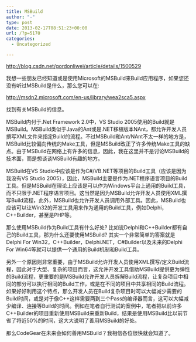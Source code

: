 ```yaml
---
title: MSBuild
author: "-"
type: post
date: 2013-02-17T08:51:23+00:00
url: /?p=5170
categories:
  - Uncategorized

---
```


  http://blog.csdn.net/gordonliwei/article/details/1500529
</h4>

我想一些朋友已经知道或是使用Microsoft的MSBuild来Build应用程序，如果您还没有听过MSBuild是什么，那么您可以在: 

<http://msdn2.microsoft.com/en-us/library/wea2sca5.aspx>

找到有关MSBuild的信息。

MSBuild内付于.Net Framework 2.0中，VS Studio 2005使用的Build就是MSBuild。MSBuild类似于Java的Ant或是.NET移植版本NAnt，都允许开发人员撰写XML文件来指定Build的流程。不过MSBuild和Ant/NAnt不太一样的地方是，MSBuild比较偏向传统的Make工具，但是MSBuild改正了许多传统Make工具的缺点。由于MSBuild在网络上有许多的信息，因此，我在这里并不是讨论MSBuild的技术面，而是想谈谈MSBuild有趣的地方。

MSBuild在VS Studio中应该是作为C#/VB.NET等项目的Build工具（应该是因为我没有VS Studio 2005），因此，MSBuild主要是作为.NET程序语言项目的Build工具。但是MSBuild在理论上应该是可以作为Windows平台上通用的Build工具，而不只限于.NET程序语言项目。这当然是因为MSBuild允许开发人员使用XML撰写Build流程，此外，MSBuild也允许开发人员调用外部工具。因此，MSBuild也应该可以让Win32的开发工具用来作为通用的Build工具，例如Delphi，C++Builder，甚至是PHP等。

那么使用MSBuild作为Build工具有什么好处? 比如说Delphi和C++Builder都有自己的Build工具，那为什么还要使用MSBuild? 其实一个非常简单的答案就是Delphi For Win32，C++Builder，Delphi.NET，C#Builder以及未来的Delphi For Win64等就可以提供一个通用的Build机制和Build工具。

另外一个原因则非常重要，由于MSBuild允许开发人员使用XML撰写/定义Build流程，因此对于大型、复杂的项目而言，这允许开发工具借助MSBuild提供更为弹性的Build流程，更重要的是MSBuild允许开发人员拆解Build流程，让复杂项目中相同的部分可以执行相同的Build工作，或是在不同的项目中共享相同的Build流程。如果好好利用这个特点，那么开发人员在Build复杂项目时可以大幅减少需要的Build时间，或是对于像C++这样需要两到三个Pass的编译器而言，这可以大幅减少编译、连接等Build的时间。例如在笔者自行测试的案例中，笔者把以前许多C++Builder的项目重新使用MSBuild来重新Build，结果是使用MSBuild比以前节省了将近50%的时间，这大大说明了善用MSBuild的好处。

那么CodeGear在未来会如何善用MSBuild？我相信各位很快就会知道了。